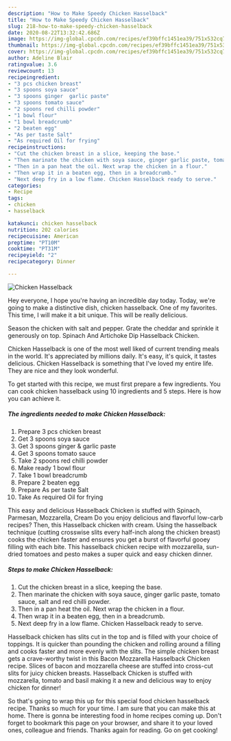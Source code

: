```yaml
---
description: "How to Make Speedy Chicken Hasselback"
title: "How to Make Speedy Chicken Hasselback"
slug: 218-how-to-make-speedy-chicken-hasselback
date: 2020-08-22T13:32:42.686Z
image: https://img-global.cpcdn.com/recipes/ef39bffc1451ea39/751x532cq70/chicken-hasselback-recipe-main-photo.jpg
thumbnail: https://img-global.cpcdn.com/recipes/ef39bffc1451ea39/751x532cq70/chicken-hasselback-recipe-main-photo.jpg
cover: https://img-global.cpcdn.com/recipes/ef39bffc1451ea39/751x532cq70/chicken-hasselback-recipe-main-photo.jpg
author: Adeline Blair
ratingvalue: 3.6
reviewcount: 13
recipeingredient:
- "3 pcs chicken breast"
- "3 spoons soya sauce"
- "3 spoons ginger  garlic paste"
- "3 spoons tomato sauce"
- "2 spoons red chilli powder"
- "1 bowl flour"
- "1 bowl breadcrumb"
- "2 beaten egg"
- "As per taste Salt"
- "As required Oil for frying"
recipeinstructions:
- "Cut the chicken breast in a slice, keeping the base."
- "Then marinate the chicken with soya sauce, ginger garlic paste, tomato sauce, salt and red chilli powder."
- "Then in a pan heat the oil. Next wrap the chicken in a flour."
- "Then wrap it in a beaten egg, then in a breadcrumb."
- "Next deep fry in a low flame. Chicken Hasselback ready to serve."
categories:
- Recipe
tags:
- chicken
- hasselback

katakunci: chicken hasselback 
nutrition: 202 calories
recipecuisine: American
preptime: "PT10M"
cooktime: "PT31M"
recipeyield: "2"
recipecategory: Dinner

---
```



![Chicken Hasselback](https://img-global.cpcdn.com/recipes/ef39bffc1451ea39/751x532cq70/chicken-hasselback-recipe-main-photo.jpg)

Hey everyone, I hope you're having an incredible day today. Today, we're going to make a distinctive dish, chicken hasselback. One of my favorites. This time, I will make it a bit unique. This will be really delicious.

Season the chicken with salt and pepper. Grate the cheddar and sprinkle it generously on top. Spinach And Artichoke Dip Hasselback Chicken.

Chicken Hasselback is one of the most well liked of current trending meals in the world. It's appreciated by millions daily. It's easy, it's quick, it tastes delicious. Chicken Hasselback is something that I've loved my entire life. They are nice and they look wonderful.


To get started with this recipe, we must first prepare a few ingredients. You can cook chicken hasselback using 10 ingredients and 5 steps. Here is how you can achieve it.

<!--inarticleads1-->

##### The ingredients needed to make Chicken Hasselback:

1. Prepare 3 pcs chicken breast
1. Get 3 spoons soya sauce
1. Get 3 spoons ginger &amp; garlic paste
1. Get 3 spoons tomato sauce
1. Take 2 spoons red chilli powder
1. Make ready 1 bowl flour
1. Take 1 bowl breadcrumb
1. Prepare 2 beaten egg
1. Prepare As per taste Salt
1. Take As required Oil for frying


This easy and delicious Hasselback Chicken is stuffed with Spinach, Parmesan, Mozzarella, Cream Do you enjoy delicious and flavorful low-carb recipes? Then, this Hasselback chicken with cream. Using the hasselback technique (cutting crosswise slits every half-inch along the chicken breast) cooks the chicken faster and ensures you get a burst of flavorful gooey filling with each bite. This hasselback chicken recipe with mozzarella, sun-dried tomatoes and pesto makes a super quick and easy chicken dinner. 

<!--inarticleads2-->

##### Steps to make Chicken Hasselback:

1. Cut the chicken breast in a slice, keeping the base.
1. Then marinate the chicken with soya sauce, ginger garlic paste, tomato sauce, salt and red chilli powder.
1. Then in a pan heat the oil. Next wrap the chicken in a flour.
1. Then wrap it in a beaten egg, then in a breadcrumb.
1. Next deep fry in a low flame. Chicken Hasselback ready to serve.


Hasselback chicken has slits cut in the top and is filled with your choice of toppings. It is quicker than pounding the chicken and rolling around a filling and cooks faster and more evenly with the slits. The simple chicken breast gets a crave-worthy twist in this Bacon Mozzarella Hasselback Chicken recipe. Slices of bacon and mozzarella cheese are stuffed into cross-cut slits for juicy chicken breasts. Hasselback Chicken is stuffed with mozzarella, tomato and basil making it a new and delicious way to enjoy chicken for dinner! 

So that's going to wrap this up for this special food chicken hasselback recipe. Thanks so much for your time. I am sure that you can make this at home. There is gonna be interesting food in home recipes coming up. Don't forget to bookmark this page on your browser, and share it to your loved ones, colleague and friends. Thanks again for reading. Go on get cooking!
